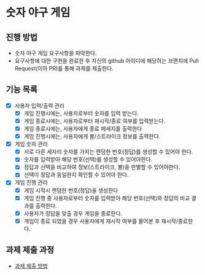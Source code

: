# 숫자 야구 게임
## 진행 방법
* 숫자 야구 게임 요구사항을 파악한다.
* 요구사항에 대한 구현을 완료한 후 자신의 github 아이디에 해당하는 브랜치에 Pull Request(이하 PR)를 통해 과제를 제출한다.

## 기능 목록
- [x] 사용자 입력/출력 관리
  - [x] 게임 진행시에는, 사용자로부터 숫자를 입력 받는다.
  - [x] 게임 종료시에는, 사용자로부터 재시작/종료 여부를 입력받는다.
  - [x] 게임 종료시에는, 사용자에게 종료 메세지를 출력한다
  - [x] 게임 진행시에는, 사용자에게 볼/스트라이크 정보를 출력한다.
- [x] 게임 숫자 관리
  - [x] 서로 다른 세자리 숫자를 가지는 랜덤한 번호(정답)를 생성할 수 있어야 한다.
  - [x] 숫자를 입력받아 해당 번호(선택)를 생성할 수 있어야한다.
  - [x] 정답과 선택을 비교하여 정보(스트라이크, 볼)을 판별할 수 있어야한다.
  - [x] 선택이 정답과 동일한지 확인할 수 있어야 한다.
- [x] 게임 진행 관리
  - [x] 게임 시작시 랜덤한 번호(정답)을 생성한다
  - [x] 게임 진행 중 사용자로부터 숫자를 입력받아 해당 번호(선택)와 정답의 비교 결과를 출력한다.
  - [x] 사용자가 정답을 맞출 경우 게임을 종료한다.
  - [x] 게임이 종료 되었을 경우 사용자에게 재시작 여부를 물어본 후 재시작/종료한다.

## 과제 제출 과정
* [과제 제출 방법](https://github.com/next-step/nextstep-docs/tree/master/precourse)

